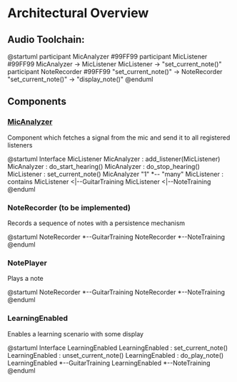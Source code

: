 # Architectural Overview

## Audio Toolchain:

@startuml
participant MicAnalyzer #99FF99
participant MicListener #99FF99
MicAnalyzer -> MicListener
MicListener -> "set_current_note()"
participant NoteRecorder #99FF99
"set_current_note()" -> NoteRecorder 
"set_current_note()" -> "display_note()"
@enduml

## Components
### [MicAnalyzer](mic_analyzer.py)
Component which fetches a signal from the mic and send it to all registered listeners

@startuml
Interface MicListener 
MicAnalyzer : add_listener(MicListener)
MicAnalyzer : do_start_hearing()
MicAnalyzer : do_stop_hearing()
MicListener : set_current_note()
MicAnalyzer "1" *-- "many" MicListener : contains
MicListener <|--GuitarTraining
MicListener <|--NoteTraining
@enduml

### NoteRecorder (to be implemented)
Records a sequence of notes with a persistence mechanism

@startuml
NoteRecorder *--GuitarTraining
NoteRecorder *--NoteTraining
@enduml

### NotePlayer
Plays a note

@startuml
NoteRecorder *--GuitarTraining
NoteRecorder *--NoteTraining
@enduml

### LearningEnabled
Enables a learning scenario with some display

@startuml
Interface LearningEnabled
LearningEnabled : set_current_note()
LearningEnabled : unset_current_note()
LearningEnabled : do_play_note()
LearningEnabled *--GuitarTraining
LearningEnabled *--NoteTraining
@enduml